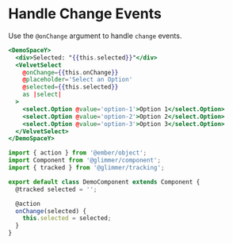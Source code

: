 # Handle Change Events

Use the `@onChange` argument to handle `change` events.

```hbs template
<DemoSpaceY>
  <div>Selected: "{{this.selected}}"</div>
  <VelvetSelect
    @onChange={{this.onChange}}
    @placeholder='Select an Option'
    @selected={{this.selected}}
    as |select|
  >
    <select.Option @value='option-1'>Option 1</select.Option>
    <select.Option @value='option-2'>Option 2</select.Option>
    <select.Option @value='option-3'>Option 3</select.Option>
  </VelvetSelect>
</DemoSpaceY>
```

```js component
import { action } from '@ember/object';
import Component from '@glimmer/component';
import { tracked } from '@glimmer/tracking';

export default class DemoComponent extends Component {
  @tracked selected = '';

  @action
  onChange(selected) {
    this.selected = selected;
  }
}
```
